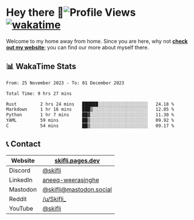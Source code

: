 # Hey there :wave:![Profile Views](https://komarev.com/ghpvc/?username=skifli) [![wakatime](https://wakatime.com/badge/user/b4317b02-0c6d-457b-82a4-a448b8a8d1df.svg)](https://wakatime.com/@b4317b02-0c6d-457b-82a4-a448b8a8d1df)

Welcome to my home away from home. Since you are here, why not [**check out my website**](https://skifli.pages.dev); you can find our more about myself there.

## 📊 WakaTime Stats

<!--START_SECTION:waka-->

```txt
From: 25 November 2023 - To: 01 December 2023

Total Time: 9 hrs 27 mins

Rust         2 hrs 24 mins   ██████░░░░░░░░░░░░░░░░░░░   24.18 %
Markdown     1 hr 16 mins    ███▒░░░░░░░░░░░░░░░░░░░░░   12.85 %
Python       1 hr 7 mins     ██▓░░░░░░░░░░░░░░░░░░░░░░   11.30 %
YAML         59 mins         ██▒░░░░░░░░░░░░░░░░░░░░░░   09.92 %
C            54 mins         ██▒░░░░░░░░░░░░░░░░░░░░░░   09.17 %
```

<!--END_SECTION:waka-->

## 📞 Contact

| Website   | [skifli.pages.dev](https://skifli.pages.dev)                       |
| --------- | ------------------------------------------------------------------ |
| Discord   | [@skifli](https://discord.com/users/1072069875993956372)           |
| LinkedIn  | [aneeq-weerasinghe](https://www.linkedin.com/in/aneeq-weerasinghe) |
| Mastodon  | [@skifli@mastodon.social](https://mastodon.social/@skifli)         |
| Reddit    | [/u/Skifli_](https://www.reddit.com/user/skifli_)                  |
| YouTube   | [@skifli](https://www.youtube.com/channel/@skifli)                 |
